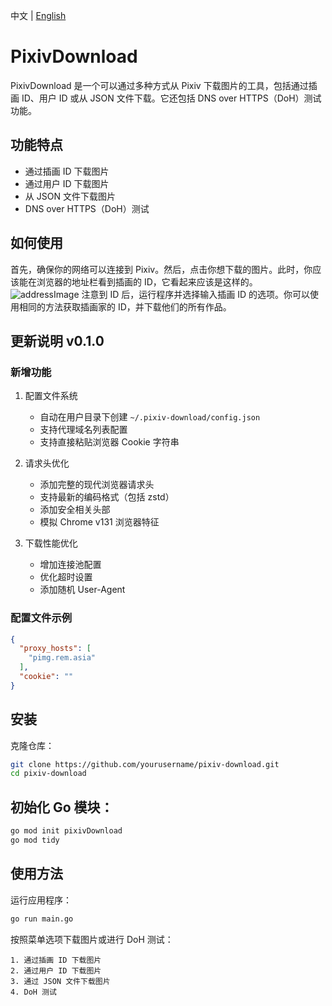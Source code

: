 中文 | [English](README_EN.md)

# PixivDownload

PixivDownload 是一个可以通过多种方式从 Pixiv 下载图片的工具，包括通过插画 ID、用户 ID 或从 JSON 文件下载。它还包括 DNS over HTTPS（DoH）测试功能。

## 功能特点

- 通过插画 ID 下载图片
- 通过用户 ID 下载图片
- 从 JSON 文件下载图片
- DNS over HTTPS（DoH）测试

## 如何使用

首先，确保你的网络可以连接到 Pixiv。然后，点击你想下载的图片。此时，你应该能在浏览器的地址栏看到插画的 ID，它看起来应该是这样的。![addressImage](https://article.biliimg.com/bfs/article/dbcb9f66dec8a99931a40df5ef8c1ff8b913104d.png)
注意到 ID 后，运行程序并选择输入插画 ID 的选项。你可以使用相同的方法获取插画家的 ID，并下载他们的所有作品。

## 更新说明 v0.1.0

### 新增功能

1. 配置文件系统

   - 自动在用户目录下创建 `~/.pixiv-download/config.json`
   - 支持代理域名列表配置
   - 支持直接粘贴浏览器 Cookie 字符串

2. 请求头优化

   - 添加完整的现代浏览器请求头
   - 支持最新的编码格式（包括 zstd）
   - 添加安全相关头部
   - 模拟 Chrome v131 浏览器特征

3. 下载性能优化
   - 增加连接池配置
   - 优化超时设置
   - 添加随机 User-Agent

### 配置文件示例

```json
{
  "proxy_hosts": [
    "pimg.rem.asia"
  ],
  "cookie": ""
}
```

## 安装

克隆仓库：

```sh
git clone https://github.com/yourusername/pixiv-download.git
cd pixiv-download
```

## 初始化 Go 模块：

```sh
go mod init pixivDownload
go mod tidy
```

## 使用方法

运行应用程序：

```sh
go run main.go
```

按照菜单选项下载图片或进行 DoH 测试：

```
1. 通过插画 ID 下载图片
2. 通过用户 ID 下载图片
3. 通过 JSON 文件下载图片
4. DoH 测试
```

